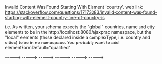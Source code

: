 Invalid Content Was Found Starting With Element 'country'. 
web link: https://stackoverflow.com/questions/17173383/invalid-content-was-found-starting-with-element-country-one-of-country-is

i.e.
As written, your schema expects the "global" countries, name and city elements to be in the http://localhost:8080/ajaxprac namespace, but the "local" elements (those declared inside a complexType, i.e. country and cities) to be in no namespace. You probably want to add elementFormDefault="qualified"

 -----> -----> -----> -----> -----> -----> 






















